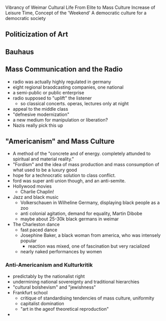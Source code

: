 Vibrancy of Weimar Cultural Life
From Elite to Mass Culture
Increase of Leisure Time, Concept of the 'Weekend'
A democratic culture for a democratic society

## Politicization of Art

## Bauhaus

## Mass Communication and the Radio
- radio was actually highly regulated in germany
- eight regional braodcasting companies, one national
- a semi-public or public enterprise
- radio supposed to "uplift" the listener
	- so classical concerts. operas, lectures only at night
- appeal to the middle class
- "defnesive modernization"
- a new medium for manipulation or liberation?
- Nazis really pick this up

## "Americanism" and Mass Culture
- A method of the "concrete and of energy. completely attunded to spiritual and material reality."
- "Fordism" and the idea of mass production and mass consumption of what used to be a luxury good
- hope for a technocratic solution to class conflict.
- ford was super anti union though, and an anti-semite. 
- Hollywood movies
	- Charlie Chaplin!
- Jazz and black music
	- Volkerschauen in Wilheline Germany, displaying black people as a zoo
	- anti colonial agitation, demand for equality, Martin Dibobe
	- maybe about 25-30k black germans in weimar
- The Charleston dance
	- fast paced dance
	- Josephine Baker, a black woman from america, who was intensely popular
		- reaction was mixed, one of fascination but very racialized
	- nearly naked performances by women

### Anti-Americanism and Kulturkritik
- predictably by the nationalist right
- undermining national sovereignty and traditional hierarchies
- "cultural bolshevism" and "jewishness"
- Frankfurt school
	- critique of standardising tendencies of mass culture, uniformity 
	- capitalist domination
	- "art in the ageof theoretical reproduction"
- 